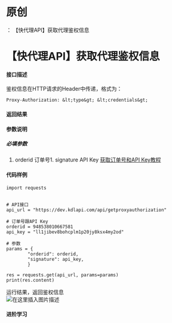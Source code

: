 # 原创
：  【快代理API】获取代理鉴权信息

# 【快代理API】获取代理鉴权信息

#### 接口描述

鉴权信息在HTTP请求的Header中传递，格式为：

```
Proxy-Authorization: &lt;type&gt; &lt;credentials&gt;

```

#### 返回结果

#### 参数说明

##### 必填参数
1. orderid 订单号1. signature API Key
[获取订单号和API Key教程](https://blog.csdn.net/kdl_csdn/article/details/105160723)

#### 代码样例

```
import requests


# API接口
api_url = "https://dev.kdlapi.com/api/getproxyauthorization"

# 订单号跟API Key
orderid = 948538010667581
api_key = "ll1jibev8bohcplm1p20jy8ksx4my2od"

# 参数
params = {
        "orderid": orderid,
        "signature": api_key,
        }

res = requests.get(api_url, params=params)
print(res.content)

```

运行结果，返回鉴权信息<br/> <img alt="在这里插入图片描述" src="https://i-blog.csdnimg.cn/blog_migrate/2a2d137793fd3b884b77ff4e020d9bed.png"/>

#### 进阶学习
